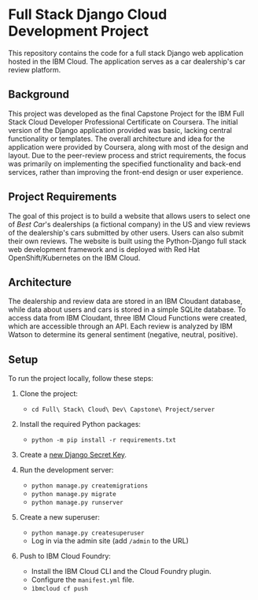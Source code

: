 # Full Stack Django Cloud Development Project

This repository contains the code for a full stack Django web application hosted in the IBM Cloud. The application serves as a car dealership's car review platform.

## Background
This project was developed as the final Capstone Project for the IBM Full Stack Cloud Developer Professional Certificate on Coursera. The initial version of the Django application provided was basic, lacking central functionality or templates. The overall architecture and idea for the application were provided by Coursera, along with most of the design and layout. Due to the peer-review process and strict requirements, the focus was primarily on implementing the specified functionality and back-end services, rather than improving the front-end design or user experience.

## Project Requirements
The goal of this project is to build a website that allows users to select one of *Best Car*'s dealerships (a fictional company) in the US and view reviews of the dealership's cars submitted by other users. Users can also submit their own reviews. The website is built using the Python-Django full stack web development framework and is deployed with Red Hat OpenShift/Kubernetes on the IBM Cloud.

## Architecture


The dealership and review data are stored in an IBM Cloudant database, while data about users and cars is stored in a simple SQLite database. To access data from IBM Cloudant, three IBM Cloud Functions were created, which are accessible through an API. Each review is analyzed by IBM Watson to determine its general sentiment (negative, neutral, positive).

## Setup
To run the project locally, follow these steps:

1. Clone the project:
   - ```cd Full\ Stack\ Cloud\ Dev\ Capstone\ Project/server```

2. Install the required Python packages:
   - ```python -m pip install -r requirements.txt```

3. Create a [new Django Secret Key](https://humberto.io/blog/tldr-generate-django-secret-key/).

4. Run the development server:
   - ```python manage.py createmigrations```
   - ```python manage.py migrate```
   - ```python manage.py runserver```

5. Create a new superuser:
   - ```python manage.py createsuperuser```
   - Log in via the admin site (add `/admin` to the URL)

6. Push to IBM Cloud Foundry:
   - Install the IBM Cloud CLI and the Cloud Foundry plugin.
   - Configure the `manifest.yml` file.
   - ```ìbmcloud cf push```

